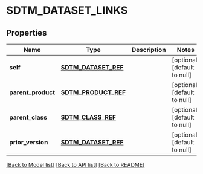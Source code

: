 # SDTM_DATASET_LINKS

## Properties
Name | Type | Description | Notes
------------ | ------------- | ------------- | -------------
**self** | [**SDTM_DATASET_REF**](SdtmDatasetRef.md) |  | [optional] [default to null]
**parent_product** | [**SDTM_PRODUCT_REF**](SdtmProductRef.md) |  | [optional] [default to null]
**parent_class** | [**SDTM_CLASS_REF**](SdtmClassRef.md) |  | [optional] [default to null]
**prior_version** | [**SDTM_DATASET_REF**](SdtmDatasetRef.md) |  | [optional] [default to null]

[[Back to Model list]](../README.md#documentation-for-models) [[Back to API list]](../README.md#documentation-for-api-endpoints) [[Back to README]](../README.md)


